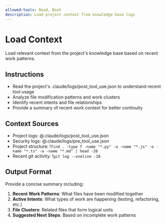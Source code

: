 ```yaml
---
allowed-tools: Read, Bash
description: Load project context from knowledge base logs
---
```


# Load Context

Load relevant context from the project's knowledge base based on recent work patterns.

## Instructions
- Read the project's .claude/logs/post_tool_use.json to understand recent tool usage
- Analyze file modification patterns and work clusters
- Identify recent intents and file relationships
- Provide a summary of recent work context for better continuity

## Context Sources
- Project logs: @.claude/logs/post_tool_use.json
- Security logs: @.claude/logs/pre_tool_use.json  
- Project structure: !`find . -type f -name "*.py" -o -name "*.js" -o -name "*.ts" -o -name "*.md" | head -20`
- Recent git activity: !`git log --oneline -10`

## Output Format
Provide a concise summary including:
1. **Recent Work Patterns**: What files have been modified together
2. **Active Intents**: What types of work are happening (testing, refactoring, etc.)
3. **File Clusters**: Related files that form logical units
4. **Suggested Next Steps**: Based on incomplete work patterns